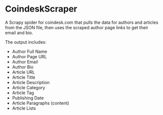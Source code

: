 # CoindeskScraper
A Scrapy spider for coindesk.com that pulls the data for authors and articles from the JSON file, then uses the scraped author page links to get their email and bio.


The output includes:


* Author Full Name
* Author Page URL
* Author Email
* Author Bio
* Article URL
* Article Title
* Article Description
* Article Category
* Article Tag
* Publishing Date
* Article Paragraphs (content)
* Article Lists
